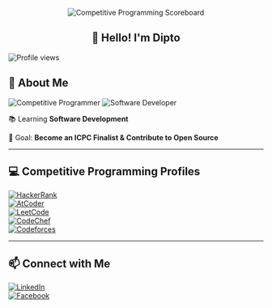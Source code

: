 <p align="center">
  <img src="https://i.gifer.com/Bm7C.gif" alt="Competitive Programming Scoreboard">
</p>

<h2 align="center">👋 Hello! I'm Dipto</h2> 

![Profile views](https://komarev.com/ghpvc/?username=zhdipto&label=Profile%20Views&color=0e75b6&style=flat)

## 🌱 About Me
![Competitive Programmer](https://img.shields.io/badge/Competitive%20Programmer-%F0%9F%8F%86-purple?style=for-the-badge)
![Software Developer](https://img.shields.io/badge/Software%20Developer-%F0%9F%92%BB-green?style=for-the-badge)

<!--![Machine Learning Enthusiast](https://img.shields.io/badge/Machine%20Learning-%F0%9F%A4%96-orange?style=for-the-badge)-->

<!--📚 Learning **Machine Learning & Systems Development**  -->
📚 Learning **Software Development** 

🚀 Goal: **Become an ICPC Finalist & Contribute to Open Source**  

---

## 💻 Competitive Programming Profiles
[![HackerRank](https://img.shields.io/badge/HackerRank-zhdipto-brightgreen?logo=hackerrank&style=for-the-badge)](https://www.hackerrank.com/zhdipto)  
[![AtCoder](https://img.shields.io/badge/AtCoder-zhdipto-blue?logo=atcoder&style=for-the-badge)](https://atcoder.jp/users/zhdipto)  
[![LeetCode](https://img.shields.io/badge/LeetCode-zhdipto-orange?logo=leetcode&style=for-the-badge)](https://leetcode.com/zhdipto)  
[![CodeChef](https://img.shields.io/badge/CodeChef-zhdipto-brown?logo=codechef&style=for-the-badge)](https://www.codechef.com/users/zhdipto)  
[![Codeforces](https://img.shields.io/badge/Codeforces-zhdipto-blue?logo=codeforces&logoColor=yellow&style=for-the-badge)](https://codeforces.com/profile/zhdipto)  

---

## 📫 Connect with Me
[![LinkedIn](https://img.shields.io/badge/LinkedIn-zhdipto-blue?logo=linkedin&style=for-the-badge)](https://linkedin.com/in/zhdipto)  
[![Facebook](https://img.shields.io/badge/Facebook-zhdipto-3b5998?logo=facebook&style=for-the-badge)](https://facebook.com/zhdipto)
